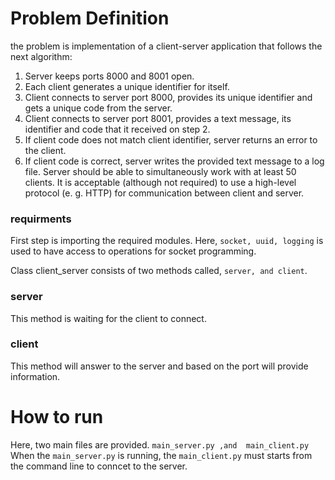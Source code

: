 # Problem Definition

the problem is implementation of a client-server application that follows the next algorithm:
1.	Server keeps ports 8000 and 8001 open.
2.	Each client generates a unique identifier for itself.
3.	Client connects to server port 8000, provides its unique identifier and gets a unique code from the server.
4.	Client connects to server port 8001, provides a text message, its identifier and code that it received on step 2.
5.	If client code does not match client identifier, server returns an error to the client.
6.	If client code is correct, server writes the provided text message to a log file.
Server should be able to simultaneously work with at least 50 clients.
It is acceptable (although not required) to use a high-level protocol (e. g. HTTP) for communication between client and server.


### requirments
First step is importing the required modules. Here, ```socket, uuid, logging``` is used to have access to operations for socket programming.

Class client_server consists of two methods called, ```server, and client```. 

### server

This method is waiting for the client to connect.

### client

This method will answer to the server and based on the port will provide information.


# How to run

Here, two main files are provided. ```main_server.py ,and  main_client.py```
When the ```main_server.py``` is running, the ```main_client.py``` must starts from the command line to conncet to the server. 